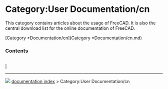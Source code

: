 # Category:User Documentation/cn
This category contains articles about the usage of FreeCAD. It is also the central download list for the online documentation of FreeCAD.

[Category   *Documentation/cn](Category   *Documentation/cn.md)

### Contents

|     |     |     |
| --- | --- | --- |
|



---
![](images/Right_arrow.png) [documentation index](../README.md) > Category:User Documentation/cn
